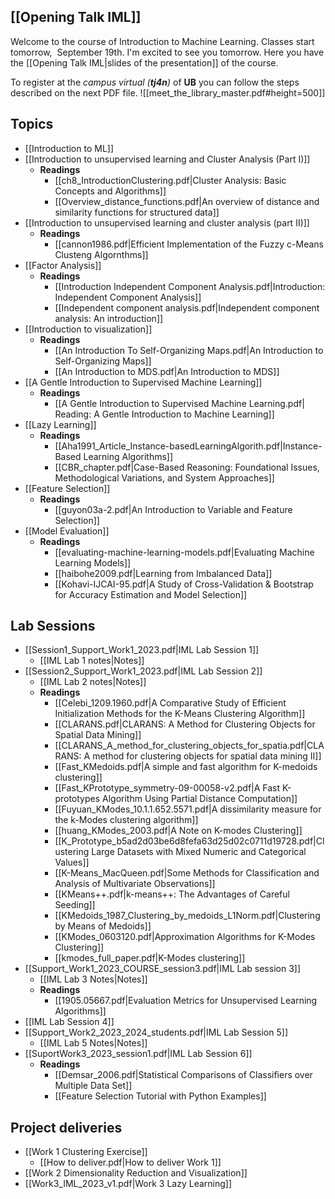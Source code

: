 ## [[Opening Talk IML]]
Welcome to the course of Introduction to Machine Learning. Classes start tomorrow,  September 19th. I'm excited to see you tomorrow. Here you have the [[Opening Talk IML|slides of the presentation]] of the course.

To register at the *campus virtual (**tj4n**)* of **UB** you can follow the steps described on the next PDF file. ![[meet_the_library_master.pdf#height=500]] 

## Topics
- [[Introduction to ML]]
- [[Introduction to unsupervised learning and Cluster Analysis (Part I)]]
	- **Readings**
		- [[ch8_IntroductionClustering.pdf|Cluster Analysis: Basic Concepts and Algorithms]]
		- [[Overview_distance_functions.pdf|An overview of distance and similarity functions for structured data]]
- [[Introduction to unsupervised learning and cluster analysis (part II)]]
	- **Readings**
		- [[cannon1986.pdf|Efficient Implementation of the Fuzzy c-Means Clusteng Algornthms]]
- [[Factor Analysis]]
	- **Readings**
		- [[Introduction Independent Component Analysis.pdf|Introduction: Independent Component Analysis]]
		- [[Independent component analysis.pdf|Independent component analysis: An introduction]]
- [[Introduction to visualization]]
	- **Readings**
		- [[An Introduction To Self-Organizing Maps.pdf|An Introduction to Self-Organizing Maps]]
		- [[An Introduction to MDS.pdf|An Introduction to MDS]]
- [[A Gentle Introduction to Supervised Machine Learning]]
	- **Readings**
		- [[A Gentle Introduction to Supervised Machine Learning.pdf| Reading: A Gentle Introduction to Machine Learning]]
- [[Lazy Learning]]
	- **Readings**
		- [[Aha1991_Article_Instance-basedLearningAlgorith.pdf|Instance-Based Learning Algorithms]]
		- [[CBR_chapter.pdf|Case-Based Reasoning: Foundational Issues, Methodological Variations, and System Approaches]]
- [[Feature Selection]]
	- **Readings**
		- [[guyon03a-2.pdf|An Introduction to Variable and Feature Selection]]
- [[Model Evaluation]]
	- **Readings**
		- [[evaluating-machine-learning-models.pdf|Evaluating Machine Learning Models]]
		- [[haibohe2009.pdf|Learning from Imbalanced Data]]
		- [[Kohavi-IJCAI-95.pdf|A Study of Cross-Validation & Bootstrap for Accuracy Estimation and Model Selection]]
## Lab Sessions
* [[Session1_Support_Work1_2023.pdf|IML Lab Session 1]]
	* [[IML Lab 1 notes|Notes]]
* [[Session2_Support_Work1_2023.pdf|IML Lab Session 2]]
	* [[IML Lab 2 notes|Notes]]
	* **Readings**
		* [[Celebi_1209.1960.pdf|A Comparative Study of Efficient Initialization Methods for the K-Means Clustering Algorithm]]
		* [[CLARANS.pdf|CLARANS: A Method for Clustering Objects for Spatial Data Mining]]
		* [[CLARANS_A_method_for_clustering_objects_for_spatia.pdf|CLARANS: A method for clustering objects for spatial data mining II]]
		* [[Fast_KMedoids.pdf|A simple and fast algorithm for K-medoids clustering]]
		* [[Fast_KPrototype_symmetry-09-00058-v2.pdf|A Fast K-prototypes Algorithm Using Partial Distance Computation]]
		* [[Fuyuan_KModes_10.1.1.652.5571.pdf|A dissimilarity measure for the k-Modes clustering algorithm]]
		* [[huang_KModes_2003.pdf|A Note on  K-modes Clustering]]
		* [[K_Prototype_b5ad2d03be6d8fefa63d25d02c0711d19728.pdf|Clustering Large Datasets with Mixed Numeric and Categorical Values]]
		* [[K-Means_MacQueen.pdf|Some Methods for Classification and Analysis of Multivariate Observations]]
		* [[KMeans++.pdf|k-means++: The Advantages of Careful Seeding]]
		* [[KMedoids_1987_Clustering_by_medoids_L1Norm.pdf|Clustering by Means of Medoids]]
		* [[KModes_0603120.pdf|Approximation Algorithms for K-Modes Clustering]]
		* [[kmodes_full_paper.pdf|K-Modes clustering]]
* [[Support_Work1_2023_COURSE_session3.pdf|IML Lab session 3]]
	* [[IML Lab 3 Notes|Notes]]
	* **Readings**
		* [[1905.05667.pdf|Evaluation Metrics for Unsupervised Learning Algorithms]]
* [[IML Lab Session 4]]
* [[Support_Work2_2023_2024_students.pdf|IML Lab Session 5]]
	* [[IML Lab 5 Notes|Notes]]
* [[SuportWork3_2023_session1.pdf|IML Lab Session 6]]
	* **Readings**
		* [[Demsar_2006.pdf|Statistical Comparisons of Classifiers over Multiple Data Set]]
		* [[Feature Selection Tutorial with Python Examples]]
## Project deliveries
* [[Work 1 Clustering Exercise]]
	* [[How to deliver.pdf|How to deliver Work 1]]
* [[Work 2 Dimensionality Reduction and Visualization]]
* [[Work3_IML_2023_v1.pdf|Work 3 Lazy Learning]]



